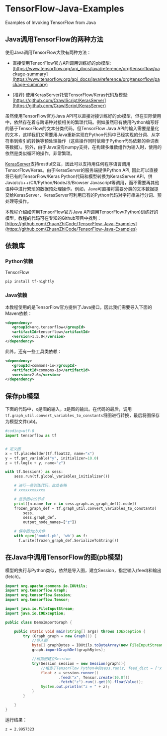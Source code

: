 # TensorFlow-Java-Examples
Examples of Invoking TensorFlow from Java


## Java调用TensorFlow的两种方法

使用Java调用TensorFlow大致有两种方法：

+ 直接使用TensorFlow官方API调用训练好的pb模型: [https://www.tensorflow.org/api_docs/java/reference/org/tensorflow/package-summary](https://www.tensorflow.org/api_docs/java/reference/org/tensorflow/package-summary)


+ (推荐) 使用KerasServer托管TensorFlow/Keras代码及模型:
[https://github.com/CrawlScript/KerasServer](https://github.com/CrawlScript/KerasServer)


虽然使用TensorFlow官方Java API可以直接对接训练好的pb模型，但在实际使用中，依然存在着与跨语种对接相关的繁琐代码。例如虽然已有使用Python编写好的基于TensorFlow的文本分类代码，但TensorFlow Java API的输入需要是量化的文本，这样我们又需要用Java重新实现在Python代码中已经实现的分词、从字符串到索引的转换等预处理操作（这些操作同时依赖于Python代码依赖的单词表等数据）。另外，由于Java没有numpy支持，在构建多维数组作为输入时，使用的依然是类似循环的操作，非常繁琐。


[KerasServer](https://github.com/CrawlScript/KerasServer)支持restful交互，因此可以支持用任何程序语言调用TensorFlow/Keras。由于KerasServer的服务端提供Python API, 因此可以直接将已有的TensorFlow/Keras Python代码和模型转换为KerasServer API，供Java/c/c++/C#/Python/NodeJS/Browser Javascript等调用，而不需要再其他语种中进行繁琐的数据预处理操作。例如，Java可直接将需要分类的文本数据提交给KerasServer，KerasServer可利用已有的Python代码对字符串进行分词、预处理等操作。



本教程介绍如何用TensorFlow官方Java API调用TensorFlow(Python)训练好的模型。教程的代码可在专知的Github项目中找到：[https://github.com/ZhuanZhiCode/TensorFlow-Java-Examples](https://github.com/ZhuanZhiCode/TensorFlow-Java-Examples)


## 依赖库

### Python依赖
TensorFlow

```bash
pip install tf-nightly
```


### Java依赖
本教程使用的是TensorFlow官方提供了Java接口，因此我们需要导入下面的Maven依赖：

```xml
<dependency>
   <groupId>org.tensorflow</groupId>
   <artifactId>tensorflow</artifactId>
   <version>1.5.0</version>
</dependency>
```

此外，还有一些工具类依赖：
```xml
<dependency>
   <groupId>commons-io</groupId>
   <artifactId>commons-io</artifactId>
   <version>2.6</version>
</dependency>
```

## 保存pb模型

下面的代码中，x是图的输入，z是图的输出。在代码的最后，调用`tf.graph_util.convert_variables_to_constants`将图进行转换，最后将图保存为模型文件(pb)。

```python
#coding=utf-8
import tensorflow as tf


# 定义图
x = tf.placeholder(tf.float32, name="x")
y = tf.get_variable("y", initializer=10.0)
z = tf.log(x + y, name="z")

with tf.Session() as sess:
    sess.run(tf.global_variables_initializer())

    # 进行一些训练代码，此处省略
    # xxxxxxxxxxxx

    # 显示图中的节点
    print([n.name for n in sess.graph.as_graph_def().node])
    frozen_graph_def = tf.graph_util.convert_variables_to_constants(
        sess,
        sess.graph_def,
        output_node_names=["z"])

    # 保存图为pb文件
    with open('model.pb', 'wb') as f:
      f.write(frozen_graph_def.SerializeToString())
```

## 在Java中调用TensorFlow的图(pb模型)

模型的执行与Python类似，依然是导入图，建立Session，指定输入(feed)和输出(fetch)。

```java
import org.apache.commons.io.IOUtils;
import org.tensorflow.Graph;
import org.tensorflow.Session;
import org.tensorflow.Tensor;

import java.io.FileInputStream;
import java.io.IOException;

public class DemoImportGraph {

    public static void main(String[] args) throws IOException {
        try (Graph graph = new Graph()) {
            //导入图
            byte[] graphBytes = IOUtils.toByteArray(new FileInputStream("model.pb"));
            graph.importGraphDef(graphBytes);

            //根据图建立Session
            try(Session session = new Session(graph)){
                //相当于TensorFlow Python中的sess.run(z, feed_dict = {'x': 10.0})
                float z = session.runner()
                        .feed("x", Tensor.create(10.0f))
                        .fetch("z").run().get(0).floatValue();
                System.out.println("z = " + z);
            }
        }

    }
}
```

运行结果：
```
z = 2.9957323
```
